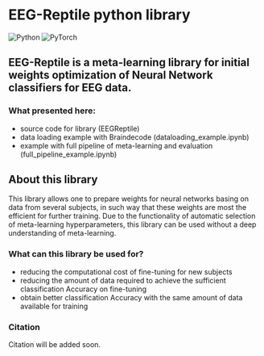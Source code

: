 # EEG-Reptile python library
![Python](https://img.shields.io/badge/python-3670A0?style=for-the-badge&logo=python&logoColor=ffdd54)
![PyTorch](https://img.shields.io/badge/PyTorch-%23EE4C2C.svg?style=for-the-badge&logo=PyTorch&logoColor=white)
## EEG-Reptile is a meta-learning library for initial weights optimization of Neural Network classifiers for EEG data.
### What presented here:

- source code for library (EEGReptile)
- data loading example with Braindecode (dataloading_example.ipynb)
- example with full pipeline of meta-learning and evaluation (full_pipeline_example.ipynb)

## About this library

This library allows one to prepare weights for neural networks basing on data from several subjects,
in such way that these weights are most the efficient for further training.
Due to the functionality of automatic selection of meta-learning hyperparameters,
this library can be used without a deep understanding of meta-learning.

### What can this library be used for?


- reducing the computational cost of fine-tuning for new subjects
- reducing the amount of data required to achieve the sufficient classification Accuracy on fine-tuning
- obtain better classification Accuracy with the same amount of data available for training

### Citation
Citation will be added soon.
